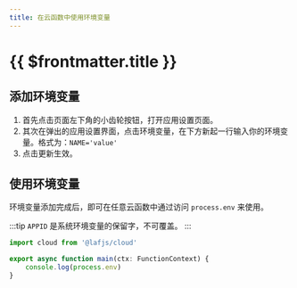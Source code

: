 ```yaml
---
title: 在云函数中使用环境变量
---
```


# {{ $frontmatter.title }}

## 添加环境变量

1. 首先点击页面左下角的小齿轮按钮，打开应用设置页面。
2. 其次在弹出的应用设置界面，点击环境变量，在下方新起一行输入你的环境变量。格式为：`NAME='value'`
3. 点击更新生效。  

## 使用环境变量

环境变量添加完成后，即可在任意云函数中通过访问 `process.env` 来使用。

:::tip
 `APPID` 是系统环境变量的保留字，不可覆盖。
:::


```typescript
import cloud from '@lafjs/cloud'

export async function main(ctx: FunctionContext) { 
    console.log(process.env)
}
```
